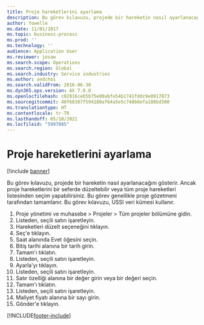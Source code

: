 ```yaml
---
title: Proje hareketlerini ayarlama
description: Bu görev kılavuzu, projede bir hareketin nasıl ayarlanacağını gösterir.
author: Yowelle
ms.date: 11/01/2017
ms.topic: business-process
ms.prod: ''
ms.technology: ''
audience: Application User
ms.reviewer: josaw
ms.search.scope: Operations
ms.search.region: Global
ms.search.industry: Service industries
ms.author: andchoi
ms.search.validFrom: 2016-06-30
ms.dyn365.ops.version: AX 7.0.0
ms.openlocfilehash: c02816ceb5b75e00abfe54b1741fddc9e0917873
ms.sourcegitcommit: 40f68387f594180af64a5e5c748b6efa188bd300
ms.translationtype: HT
ms.contentlocale: tr-TR
ms.lasthandoff: 05/10/2021
ms.locfileid: "5997085"
---
```

# <a name="adjust-project-transactions"></a>Proje hareketlerini ayarlama

[!include [banner](../../includes/banner.md)]

Bu görev kılavuzu, projede bir hareketin nasıl ayarlanacağını gösterir. Ancak proje hareketlerini bir seferde düzeltebilir veya tüm proje hareketleri listesinden seçim yapabilirsiniz. Bu görev genellikle proje gözetmeni tarafından tamamlanır. Bu görev kılavuzu, USSI veri kümesi kullanır.

1. Proje yönetimi ve muhasebe > Projeler > Tüm projeler bölümüne gidin. 
2. Listeden, seçili satırı işaretleyin. 
3. Hareketleri düzelt seçeneğini tıklayın. 
4. Seç'e tıklayın. 
5. Saat alanında Evet öğesini seçin. 
6. Bitiş tarihi alanına bir tarih girin. 
7. Tamam'ı tıklatın. 
8. Listeden, seçili satırı işaretleyin. 
9. Ayarla'yı tıklayın. 
10. Listeden, seçili satırı işaretleyin. 
11. Satır özelliği alanına bir değer girin veya bir değeri seçin. 
12. Tamam'ı tıklatın. 
13. Listeden, seçili satırı işaretleyin. 
14. Maliyet fiyatı alanına bir sayı girin. 
15. Gönder'e tıklayın. 


[!INCLUDE[footer-include](../../includes/footer-banner.md)]